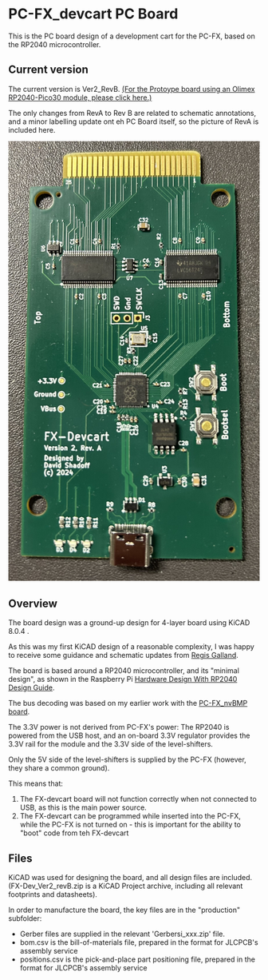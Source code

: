 # PC-FX_devcart PC Board

This is the PC board design of a development cart for the PC-FX, based on the RP2040 microcontroller.

##  Current version

The current version is Ver2_RevB.
[(For the Protoype board using an Olimex RP2040-Pico30 module, please click here.)](README_prototype.md)

The only changes from RevA to Rev B are related to schematic annotations, and a minor labelling update ont eh PC Board itself,
so the picture of RevA is included here.

![Current version](../images/devcart_ver2_reva.jpg)


## Overview

The board design was a ground-up design for 4-layer board using KiCAD 8.0.4 .

As this was my first KiCAD design of a reasonable complexity, I was happy to receive some guidance
and schematic updates from [Regis Galland](https://github.com/rgalland).

The board is based around a RP2040 microcontroller, and its "minimal design", as shown in the Raspberry Pi
[Hardware Design With RP2040 Design Guide](https://datasheets.raspberrypi.com/rp2040/hardware-design-with-rp2040.pdf).

The bus decoding was based on my earlier work with the [PC-FX_nvBMP board](https://github.com/pcfx-devel/PC-FX-NVBMP).

The 3.3V power is not derived from PC-FX's power: The RP2040 is powered from the USB host, and an on-board
3.3V regulator provides the 3.3V rail for the module and the 3.3V side of the level-shifters.

Only the 5V side of the level-shifters is supplied by the PC-FX (however, they share a common ground).

This means that:
 1) The FX-devcart board will not function correctly when not connected to USB, as this is the main power source.
 2) The FX-devcart can be programmed while inserted into the PC-FX, while the PC-FX is not turned on - this is
important for the ability to "boot" code from teh FX-devcart


## Files

KiCAD was used for designing the board, and all design files are included.
(FX-Dev_Ver2_revB.zip is a KiCAD Project archive, including all relevant footprints and datasheets).

In order to manufacture the board, the key files are in the "production" subfolder:
 - Gerber files are supplied in the relevant 'Gerbersi_xxx.zip' file.
 - bom.csv is the bill-of-materials file, prepared in the format for JLCPCB's assembly service
 - positions.csv is the pick-and-place part positioning file, prepared in the format for JLCPCB's assembly service

